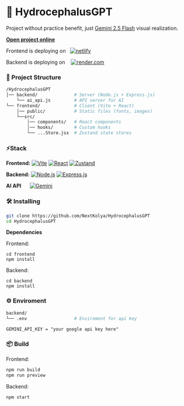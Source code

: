 # 🧠 HydrocephalusGPT

Project without practice benefit, just  [Gemini 2.5 Flash](https://cloud.google.com/vertex-ai/generative-ai/docs/models/gemini/2-5-flash) visual realization.

<a href="https://hgpt.netlify.app/" target="_blank">**Open project online**</a>


Frontend is deploying on &nbsp; [![netlify](https://img.shields.io/badge/-netlify-aqua?style=for-the-badge&logo=netlify&logoColor=black)](https://app.netlify.com/)

Backend is deploying on  &nbsp;&nbsp; [![render.com](https://img.shields.io/badge/render.com-black)](https://render.com/)
 


### 📂 Project Structure 
```bash
/HydrocephalusGPT
│── backend/              # Server (Node.js + Express.js)
    └── ai_api.js         # API server for AI 
└── frontend/             # Client (Vite + React)
    │── public/           # Static files (fonts, images)
    └──src/
        │── components/   # React components
        │── hooks/        # Custom hooks
        └── ...Store.jsx  # Zustand state stores
```


### ⚡️Stack
**Frontend:** 
 [![Vite](https://img.shields.io/badge/Vite-646CFF?style=flat&logo=vite&logoColor=white)](https://vite.dev/)
 [![React](https://img.shields.io/badge/React-20232A?style=flat&logo=react&logoColor=61DAFB)](https://react.dev/)
 [![Zustand](https://img.shields.io/badge/Zustand-FF9900?style=flat&logo=react&logoColor=white)](https://zustand-demo.pmnd.rs/)

**Backend:**
 [![Node.js](https://img.shields.io/badge/Node.js-339933?style=flat&logo=node.js&logoColor=white)](https://nodejs.org/)
 [![Express.js](https://img.shields.io/badge/Express.js-000000?style=flat&logo=express&logoColor=white)](https://expressjs.com/)
 
 **AI API** &nbsp;&nbsp;&nbsp;&nbsp; [![Gemini](https://img.shields.io/badge/google%20gemini-8E75B2?style=for-the-badge&logo=google%20gemini&logoColor=aquamarine)](https://cloud.google.com/vertex-ai/generative-ai/docs/models/gemini/2-5-flash)


### 🛠 Installing
```bash
git clone https://github.com/NextKolya/HydrocephalusGPT
cd HydrocephalusGPT
```
**Dependencies**

Frontend:
```
cd frontend
npm install
```

Backend: 
```
cd backend
npm install
```

### ⚙️ Enviroment
```bash
backend/
└── .env                  # Enviroment for api key
```

```env
GEMINI_API_KEY = "your google api key here"
```

### 📦 Build 
Frontend:
```bash
npm run build
npm run preview
```

Backend: 
```bash
npm start
```

